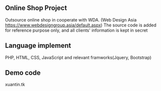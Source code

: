 ## Online Shop Project
Outsource online shop in cooperate with WDA. (Web Design Asia https://www.webdesigngroup.asia/default.aspx)
The source code is added for reference purpose only, and all clients' information is kept in secret 

## Language implement
PHP, HTML, CSS, JavaScript and relevant framworks(Jquery, Bootstrap)

## Demo code 
xuantin.tk
